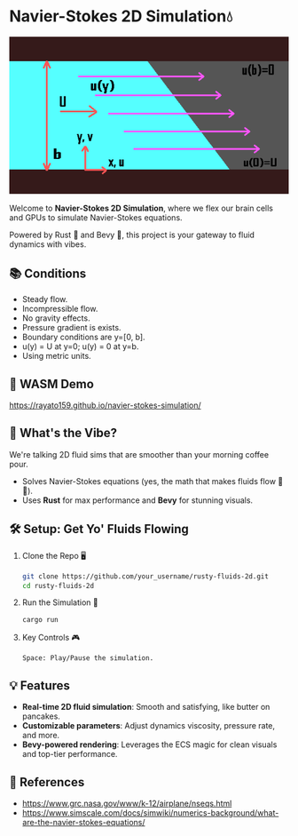 # Navier-Stokes 2D Simulation💧

![screenshot](./assets/present.png)

Welcome to **Navier-Stokes 2D Simulation**, where we flex our brain cells and GPUs to simulate Navier-Stokes equations.

Powered by Rust 🦀 and Bevy 🚀, this project is your gateway to fluid dynamics with vibes.

## 📚 Conditions

- Steady flow.
- Incompressible flow.
- No gravity effects.
- Pressure gradient is exists.
- Boundary conditions are y=[0, b].
- u(y) = U at y=0; u(y) = 0 at y=b.
- Using metric units.

## 🚀 WASM Demo

https://rayato159.github.io/navier-stokes-simulation/

## 🎯 What's the Vibe?

We're talking 2D fluid sims that are smoother than your morning coffee pour.

- Solves Navier-Stokes equations (yes, the math that makes fluids flow 🧠💦).
- Uses **Rust** for max performance and **Bevy** for stunning visuals.

## 🛠️ Setup: Get Yo' Fluids Flowing

1. Clone the Repo 🖥️

   ```bash
   git clone https://github.com/your_username/rusty-fluids-2d.git
   cd rusty-fluids-2d
   ```

2. Run the Simulation 🚀

   ```bash
   cargo run
   ```

3. Key Controls 🎮
   ```text
   Space: Play/Pause the simulation.
   ```

## 💡 Features

- **Real-time 2D fluid simulation**: Smooth and satisfying, like butter on pancakes.
- **Customizable parameters**: Adjust dynamics viscosity, pressure rate, and more.
- **Bevy-powered rendering**: Leverages the ECS magic for clean visuals and top-tier performance.

## 📑 References

- https://www.grc.nasa.gov/www/k-12/airplane/nseqs.html
- https://www.simscale.com/docs/simwiki/numerics-background/what-are-the-navier-stokes-equations/
